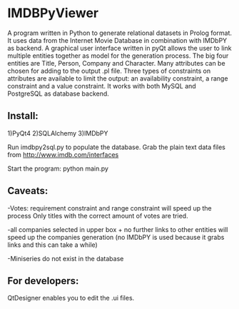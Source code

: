 # IMDBPyViewer
A program written in Python to generate relational datasets in Prolog format. It uses data from the Internet Movie Database in combination with IMDbPY as backend. A graphical user interface written in pyQt allows the user to link multiple entities together as model for the generation process. The big four entities are Title, Person, Company and Character. Many attributes can be chosen for adding to the output .pl file. Three types of constraints on attributes are available to limit the output: an availability constraint, a range constraint and a value constraint. It works with both MySQL and PostgreSQL as database backend.

Install:
--------

1)PyQt4
2)SQLAlchemy
3)IMDbPY

Run imdbpy2sql.py to populate the database.
Grab the plain text data files from http://www.imdb.com/interfaces

Start the program:
python main.py

Caveats:
--------

-Votes: requirement constraint and range constraint will speed up the process
 Only titles with the correct amount of votes are tried.
 
-all companies selected in upper box + no further links to other entities
 will speed up the companies generation
 (no IMDbPY is used because it grabs links and this can take a while)
 
-Miniseries do not exist in the database

For developers:
---------------

QtDesigner enables you to edit the .ui files.
